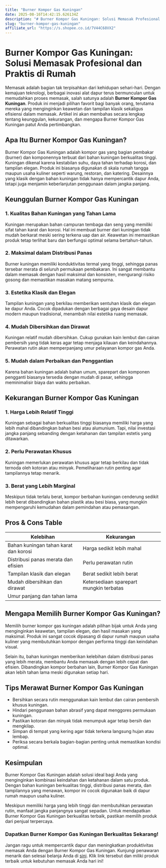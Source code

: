 ```yaml
---
title: "Burner Kompor Gas Kuningan"
date: 2025-08-16T14:42:15.626134Z
description: "# Burner Kompor Gas Kuningan: Solusi Memasak Profesional dan Praktis di Rumah..."
slug: "burner-kompor-gas-kuningan"
affiliate_url: "https://s.shopee.co.id/7V44C68VX2"
---
```

# Burner Kompor Gas Kuningan: Solusi Memasak Profesional dan Praktis di Rumah

Memasak adalah bagian tak terpisahkan dari kehidupan sehari-hari. Dengan kemajuan teknologi, berbagai inovasi alat dapur terus bermunculan untuk memudahkan proses memasak, salah satunya adalah **Burner Kompor Gas Kuningan**. Produk ini menjadi pilihan favorit bagi banyak orang, terutama mereka yang menginginkan keawetan dan tampilan klasik sekaligus efisiensi dalam memasak. Artikel ini akan membahas secara lengkap tentang keunggulan, kekurangan, dan mengapa Burner Kompor Gas Kuningan patut Anda pertimbangkan.

## Apa Itu Burner Kompor Gas Kuningan?

Burner Kompor Gas Kuningan adalah kompor gas yang bagian pembakar (burner) dan komponennya terbuat dari bahan kuningan berkualitas tinggi. Kuningan dikenal karena kestabilan suhu, daya tahan terhadap korosi, dan tampilan elegan. Produk ini biasanya digunakan di skala rumah tangga maupun usaha kuliner seperti warung, restoran, dan katering. Desainnya yang klasik dengan bahan kuningan tidak hanya mempercantik dapur Anda, tetapi juga menjamin keberlanjutan penggunaan dalam jangka panjang.

## Keunggulan Burner Kompor Gas Kuningan

### 1. Kualitas Bahan Kuningan yang Tahan Lama

Kuningan merupakan bahan campuran tembaga dan seng yang memiliki sifat tahan karat dan korosi. Hal ini membuat burner dari kuningan tidak mudah berkarat meski sering terkena uap dan air. Keawetan ini memastikan produk tetap terlihat baru dan berfungsi optimal selama bertahun-tahun.

### 2. Maksimal dalam Distribusi Panas

Burner kuningan memiliki konduktivitas termal yang tinggi, sehingga panas tersebar merata di seluruh permukaan pembakaran. Ini sangat membantu dalam memasak dengan hasil maksimal dan konsisten, mengurangi risiko gosong dan memastikan masakan matang sempurna.

### 3. Estetika Klasik dan Elegan

Tampilan kuningan yang berkilau memberikan sentuhan klasik dan elegan ke dapur Anda. Cocok dipadukan dengan berbagai gaya desain dapur modern maupun tradisional, menambah nilai estetika ruang memasak.

### 4. Mudah Dibersihkan dan Dirawat

Kuningan relatif mudah dibersihkan. Cukup gunakan kain lembut dan cairan pembersih yang tidak keras agar tetap menjaga kilauan dan keindahannya. Perawatan rutin akan memperpanjang umur pelayanan kompor gas Anda.

### 5. Mudah dalam Perbaikan dan Penggantian

Karena bahan kuningan adalah bahan umum, sparepart dan komponen pengganti biasanya tersedia dengan mudah di pasar, sehingga meminimalisir biaya dan waktu perbaikan.

## Kekurangan Burner Kompor Gas Kuningan

### 1. Harga Lebih Relatif Tinggi

Kuningan sebagai bahan berkualitas tinggi biasanya memiliki harga yang lebih mahal dibandingkan bahan besi atau alumunium. Tapi, nilai investasi jangka panjang sebanding dengan ketahanan dan tampilan estetis yang ditawarkan.

### 2. Perlu Perawatan Khusus

Kuningan memerlukan perawatan khusus agar tetap berkilau dan tidak ternoda oleh kotoran atau minyak. Pemeliharaan rutin penting agar tampilannya tetap menarik.

### 3. Berat yang Lebih Marginal

Meskipun tidak terlalu berat, kompor berbahan kuningan cenderung sedikit lebih berat dibandingkan bahan plastik atau besi biasa, yang mungkin mempengaruhi kemudahan dalam pemindahan atau pemasangan.

## Pros & Cons Table

| Kelebihan                                   | Kekurangan                                  |
|----------------------------------------------|----------------------------------------------|
| Bahan kuningan tahan karat dan korosi     | Harga sedikit lebih mahal                  |
| Distribusi panas merata dan efisien        | Perlu perawatan rutin                     |
| Tampilan klasik dan elegan                 | Berat sedikit lebih berat                  |
| Mudah dibersihkan dan dirawat               | Ketersediaan sparepart mungkin terbatas     |
| Umur panjang dan tahan lama                |                                     |

## Mengapa Memilih Burner Kompor Gas Kuningan?

Memilih burner kompor gas kuningan adalah pilihan bijak untuk Anda yang menginginkan keawetan, tampilan elegan, dan hasil masakan yang maksimal. Produk ini sangat cocok dipasang di dapur rumah maupun usaha kuliner yang membutuhkan kompor dengan performa tinggi dan keindahan visual.

Selain itu, bahan kuningan memberikan kelebihan dalam distribusi panas yang lebih merata, membantu Anda memasak dengan lebih cepat dan efisien. Dibandingkan kompor berbahan lain, Burner Kompor Gas Kuningan akan lebih tahan lama meski digunakan setiap hari.

## Tips Merawat Burner Kompor Gas Kuningan

- Bersihkan secara rutin menggunakan kain lembut dan cairan pembersih khusus kuningan.
- Hindari penggunaan bahan abrasif yang dapat menggores permukaan kuningan.
- Pastikan kotoran dan minyak tidak menumpuk agar tetap bersih dan mengkilap.
- Simpan di tempat yang kering agar tidak terkena langsung hujan atau lembap.
- Periksa secara berkala bagian-bagian penting untuk memastikan kondisi optimal.

## Kesimpulan

Burner Kompor Gas Kuningan adalah solusi ideal bagi Anda yang menginginkan kombinasi keindahan dan ketahanan dalam satu produk. Dengan bahan kuningan berkualitas tinggi, distribusi panas merata, dan tampilannya yang menawan, kompor ini cocok digunakan baik di dapur rumah maupun usaha kuliner.

Meskipun memiliki harga yang lebih tinggi dan membutuhkan perawatan rutin, manfaat jangka panjangnya sangat sepadan. Untuk mendapatkan Burner Kompor Gas Kuningan berkualitas terbaik, pastikan memilih produk dari penjual terpercaya.

### Dapatkan Burner Kompor Gas Kuningan Berkualitas Sekarang!

Jangan ragu untuk mempercantik dapur dan meningkatkan produktivitas memasak Anda dengan Burner Kompor Gas Kuningan. Kunjungi penawaran menarik dan selesai belanja Anda di [sini](https://s.shopee.co.id/7V44C68VX2). Klik link tersebut dan miliki produk terbaik untuk kebutuhan memasak Anda hari ini!